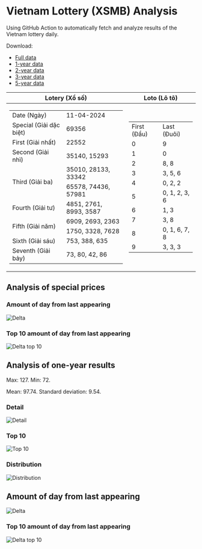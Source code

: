 # Vietnam Lottery (XSMB) Analysis

Using GitHub Action to automatically fetch and analyze results of the Vietnam lottery daily.

Download:

* [Full data](https://raw.githubusercontent.com/khiemdoan/vietnam-lottery-xsmb-analysis/main/results/xsmb.csv)
* [1-year data](https://raw.githubusercontent.com/khiemdoan/vietnam-lottery-xsmb-analysis/main/results/xsmb_1_year.csv)
* [2-year data](https://raw.githubusercontent.com/khiemdoan/vietnam-lottery-xsmb-analysis/main/results/xsmb_2_year.csv)
* [3-year data](https://raw.githubusercontent.com/khiemdoan/vietnam-lottery-xsmb-analysis/main/results/xsmb_3_year.csv)
* [5-year data](https://raw.githubusercontent.com/khiemdoan/vietnam-lottery-xsmb-analysis/main/results/xsmb_5_year.csv)

| Lotery (Xổ số) | Loto (Lô tô) |
| :------------: | :----------: |
| <table><tr><td>Date (Ngày)</td><td>11-04-2024</td></tr><tr><td>Special (Giải dặc biệt)</td><td>69356</td></tr><tr><td>First (Giải nhất)</td><td>22552</td></tr><tr><td>Second (Giải nhì)</td><td>35140, 15293</td></tr><tr><td rowspan="2">Third (Giải ba)</td><td>35010, 28133, 33342</td></tr><tr><td>65578, 74436, 57981</td></tr><tr><td>Fourth (Giải tư)</td><td>4851, 2761, 8993, 3587</td></tr><tr><td rowspan="2">Fifth (Giải năm)</td><td>6909, 2693, 2363</td></tr><tr><td>1750, 3328, 7628</td></tr><tr><td>Sixth (Giải sáu)</td><td>753, 388, 635</td></tr><tr><td>Seventh (Giải bảy)</td><td>73, 80, 42, 86</td></tr></table> | <table><tr><td>First (Đầu)</td><td>Last (Đuôi)</td></tr><tr><td>0</td><td>9</td></tr><tr><td>1</td><td>0</td></tr><tr><td>2</td><td>8, 8</td></tr><tr><td>3</td><td>3, 5, 6</td></tr><tr><td>4</td><td>0, 2, 2</td></tr><tr><td>5</td><td>0, 1, 2, 3, 6</td></tr><tr><td>6</td><td>1, 3</td></tr><tr><td>7</td><td>3, 8</td></tr><tr><td>8</td><td>0, 1, 6, 7, 8</td></tr><tr><td>9</td><td>3, 3, 3</td></tr></table> |

<h2>Analysis of special prices</h2>

<h3>Amount of day from last appearing</h3>

![Delta](images/special_delta.jpg)

<h3>Top 10 amount of day from last appearing</h3>

![Delta top 10](images/special_delta_top_10.jpg)

<h2>Analysis of one-year results</h2>

Max: 127. Min: 72.

Mean: 97.74. Standard deviation: 9.54.

<h3>Detail</h3>

![Detail](images/heatmap.jpg)

<h3>Top 10</h3>

![Top 10](images/top-10.jpg)

<h3>Distribution</h3>

![Distribution](images/distribution.jpg)

<h2>Amount of day from last appearing</h2>

![Delta](images/delta.jpg)

<h3>Top 10 amount of day from last appearing</h3>

![Delta top 10](images/delta_top_10.jpg)